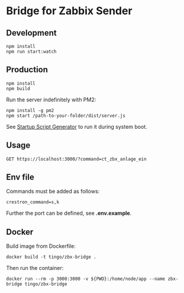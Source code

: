 # Bridge for Zabbix Sender

## Development
```
npm install
npm run start:watch
```

## Production
```
npm install
npm build
```

Run the server indefinitely with PM2:
```
npm install -g pm2
npm start /path-to-your-folder/dist/server.js
```
See [Startup Script Generator](https://pm2.keymetrics.io/docs/usage/startup/) to run it during system boot.

## Usage
```
GET https://localhost:3000/?command=ct_zbx_anlage_ein
```

## Env file
Commands must be added as follows:
```
crestron_command=s,k
```
Further the port can be defined, see **.env.example**.

## Docker
Build image from Dockerfile:
```
docker build -t tingo/zbx-bridge .
```
Then run the container:
```
docker run --rm -p 3000:3000 -v ${PWD}:/home/node/app --name zbx-bridge tingo/zbx-bridge
```
